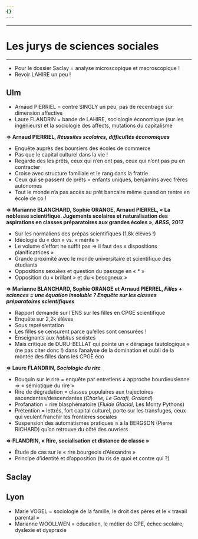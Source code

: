 ```yaml
---
{}
---
```

***
# Les jurys de sciences sociales
***
- Pour le dossier Saclay = analyse microscopique et macroscopique ! 
- Revoir LAHIRE un peu ! 

## Ulm 

- Arnaud PIERRIEL = contre SINGLY un peu, pas de recentrage sur dimension affective 
- Laure FLANDRIN = bande de LAHIRE, sociologie économique (sur les ingénieurs) et la sociologie des affects, mutations du capitalisme 

**⇒ Arnaud PIERRIEL, *Réussites scolaires, difficultés économiques***
- Enquête auprès des boursiers des écoles de commerce 
- Pas que le capital culturel dans la vie ! 
- Regarde des les prêts, ceux qui n’en ont pas, ceux qui n’ont pas pu en contracter 
- Croise avec structure familiale et le rang dans la fratrie 
- Ceux qui se passent de prêts = enfants uniques, benjamins avec frères autonomes 
- Tout le monde n’a pas accès au prêt bancaire même quand on rentre en école de co ! 

**⇒ Marianne BLANCHARD, Sophie ORANGE, Arnaud PIERREL, « La noblesse scientifique. Jugements scolaires et naturalisation des aspirations en classes préparatoires aux grandes écoles », *ARSS*, 2017**
- Sur les normaliens des prépas scientifiques (1,8k élèves !)
- Idéologie du « don » vs. « mérite »
- Le volume d’effort ne suffit pas ⇒ il faut des « dispositions planificatrices »
- Grande proximité avec le monde universitaire et scientifique des étudiants 
- Oppositions sexuées et question du passage en « * » 
- Opposition du « brillant » et du « besogneux »

**⇒ Marianne BLANCHARD, Sophie ORANGE et Arnaud PIERREL, *Filles + sciences = une équation insoluble ? Enquête sur les classes préparatoires scientifiques***
- Rapport demandé sur l’ENS sur les filles en CPGE scientifique 
- Enquête sur 2,2k élèves 
- Sous représentation 
- Les filles se censurent parce qu’elles sont censurées ! 
- Enseignants aux *habitus* sexistes 
- Mais critique de DURU-BELLAT qui pointe un « dérapage tautologique » (ne pas citer donc !) dans l’analyse de la domination et oubli de la montée des filles dans les CPGE éco 

**⇒ Laure FLANDRIN, *Sociologie du rire*** 
- Bouquin sur le rire = enquête par entretiens ≠ approche bourdieusienne ⇒ « sémiotique du rire » 
- Rire de dégradation = classes populaires aux trajectoires ascendantes/descendantes (*Charlie, Le Gorafi, Groland*) 
- Profanation = rire blasphématoire (*Fluide Glacial*, Les Monty Pythons)
- Prétention = lettrés, fort capital culturel, porte sur les transfuges, ceux qui veulent franchir les frontières sociales 
- Suspension des automatismes pratiques ≈ à la BERGSON (Pierre RICHARD) qu’on retrouve du côté des ouvriers 

**⇒ FLANDRIN, « Rire, socialisation et distance de classe »**
- Étude de cas sur le « rire bourgeois d’Alexandre »
- Principe d’identité et d’opposition (tu ris de quoi et contre qui ?)


## Saclay 

## Lyon 

- Marie VOGEL = sociologie de la famille, le droit des pères et le « travail parental »
- Marianne WOOLLWEN = éducation, le métier de CPE, échec scolaire, dyslexie et dyspraxie 
  